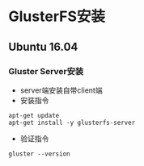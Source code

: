 # GlusterFS安装

## Ubuntu 16.04
### Gluster Server安装
- server端安装自带client端
- 安装指令
``` shell
apt-get update
apt-get install -y glusterfs-server
```
- 验证指令
``` shell
gluster --version
```

